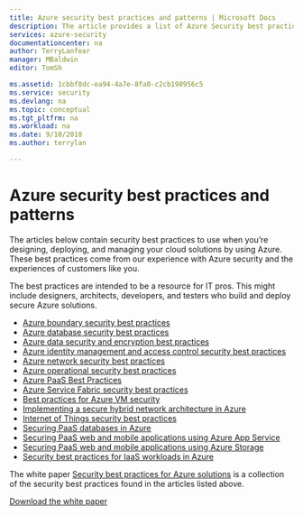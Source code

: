 ```yaml
---
title: Azure security best practices and patterns | Microsoft Docs
description: The article provides a list of Azure Security best practices and patterns for different Azure resources.
services: azure-security
documentationcenter: na
author: TerryLanfear
manager: MBaldwin
editor: TomSh

ms.assetid: 1cbbf8dc-ea94-4a7e-8fa0-c2cb198956c5
ms.service: security
ms.devlang: na
ms.topic: conceptual
ms.tgt_pltfrm: na
ms.workload: na
ms.date: 9/10/2018
ms.author: terrylan

---
```

# Azure security best practices and patterns

The articles below contain security best practices to use when you’re designing, deploying, and managing your cloud solutions by using Azure. These best practices come from our experience with Azure security and the experiences of customers like you.

The best practices are intended to be a resource for IT pros. This might include designers, architects, developers, and testers who build and deploy secure Azure solutions.

* [Azure boundary security best practices](../best-practices-network-security.md)
* [Azure database security best practices](azure-database-security-best-practices.md)
* [Azure data security and encryption best practices](azure-security-data-encryption-best-practices.md)
* [Azure identity management and access control security best practices](azure-security-identity-management-best-practices.md)
* [Azure network security best practices](azure-security-network-security-best-practices.md)
* [Azure operational security best practices](azure-operational-security-best-practices.md)
* [Azure PaaS Best Practices](security-paas-deployments.md)
* [Azure Service Fabric security best practices](azure-service-fabric-security-best-practices.md)
* [Best practices for Azure VM security](azure-security-best-practices-vms.md)
* [Implementing a secure hybrid network architecture in Azure](../guidance/guidance-iaas-ra-secure-vnet-hybrid.md)
* [Internet of Things security best practices](azure-security-iot-best-practices.md)
* [Securing PaaS databases in Azure](security-paas-applications-using-sql.md)
* [Securing PaaS web and mobile applications using Azure App Service](security-paas-applications-using-app-services.md)
* [Securing PaaS web and mobile applications using Azure Storage](security-paas-applications-using-storage.md)
* [Security best practices for IaaS workloads in Azure](azure-security-iaas.md)

The white paper [Security best practices for Azure solutions](https://azure.microsoft.com/resources/security-best-practices-for-azure-solutions) is a collection of the security best practices found in the articles listed above.

[Download the white paper](https://azure.microsoft.com/mediahandler/files/resourcefiles/security-best-practices-for-azure-solutions/Azure%20Security%20Best%20Practices.pdf)
